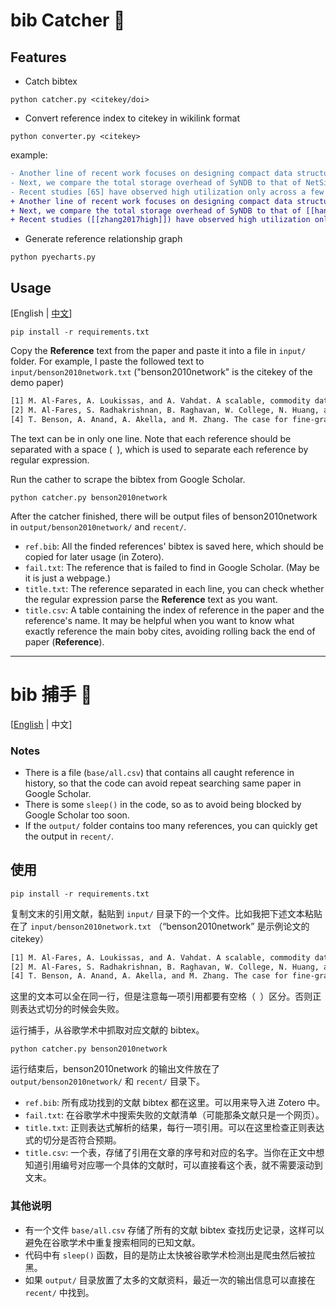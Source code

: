 # bib Catcher 🫳

## Features

- Catch bibtex

```shell
python catcher.py <citekey/doi>
```

- Convert reference index to citekey in wikilink format

```shell
python converter.py <citekey>
```

example:
```diff
- Another line of recent work focuses on designing compact data structures [19,27,44] with tradeoffs between accuracy and resource footprints. 
- Next, we compare the total storage overhead of SyNDB to that of NetSight [32]. 
- Recent studies [65] have observed high utilization only across a few switch ports during congestion events.
+ Another line of recent work focuses on designing compact data structures ([[al2008scalable]], [[ghorbani2017drill]], [[li2019deter]]) with tradeoffs between accuracy and resource footprints. 
+ Next, we compare the total storage overhead of SyNDB to that of [[handigol2014know|NetSight]]. 
+ Recent studies ([[zhang2017high]]) have observed high utilization only across a few switch ports during congestion events.
```

- Generate reference relationship graph

```shell
python pyecharts.py
```

## Usage

[English | [中文](#bib-捕手-🫳)]

```shell
pip install -r requirements.txt
```

Copy the **Reference** text from the paper and paste it into a file in `input/` folder. 
For example, I paste the followed text to `input/benson2010network.txt` ("benson2010network" is the citekey of the demo paper)

```txt
[1] M. Al-Fares, A. Loukissas, and A. Vahdat. A scalable, commodity data center network architecture. In SIGCOMM, pages 63–74, 2008.
[2] M. Al-Fares, S. Radhakrishnan, B. Raghavan, W. College, N. Huang, and A. Vahdat. Hedera: Dynamic flow scheduling for data center networks. In Proceedings of NSDI 2010, San Jose, CA, USA, April 2010. [3] T. Benson, A. Anand, A. Akella, and M. Zhang. Understanding Data Center Traffic Characteristics. In Proceedings of Sigcomm Workshop: Research on Enterprise Networks, 2009. 
[4] T. Benson, A. Anand, A. Akella, and M. Zhang. The case for fine-grained traffic engineering in data centers. In Proceedings of INM/WREN ’10, San Jose, CA, USA, April 2010. 
```

The text can be in only one line. Note that each reference should be separated with a space (` `), which is used to separate each reference by regular expression.

Run the cather to scrape the bibtex from Google Scholar.

```shell
python catcher.py benson2010network
```

After the catcher finished, there will be output files of benson2010network in `output/benson2010network/` and `recent/`.
- `ref.bib`: All the finded references' bibtex is saved here, which should be copied for later usage (in Zotero).
- `fail.txt`: The reference that is failed to find in Google Scholar. (May be it is just a webpage.)
- `title.txt`: The reference separated in each line, you can check whether the regular expression parse the **Reference** text as you want.
- `title.csv`: A table containing the index of reference in the paper and the reference's name. It may be helpful when you want to know what exactly reference the main boby cites, avoiding rolling back the end of paper (**Reference**).

---
# bib 捕手 🫳
[[English](#bib-catcher-🫳) | 中文]
### Notes

- There is a file (`base/all.csv`) that contains all caught reference in history, so that the code can avoid repeat searching same paper in Google Scholar.
- There is some `sleep()` in the code, so as to avoid being blocked by Google Scholar too soon.
- If the `output/` folder contains too many references, you can quickly get the output in `recent/`.


## 使用

```shell
pip install -r requirements.txt
```

复制文末的引用文献，黏贴到 `input/` 目录下的一个文件。比如我把下述文本粘贴在了 `input/benson2010network.txt` （“benson2010network” 是示例论文的 citekey）

```txt
[1] M. Al-Fares, A. Loukissas, and A. Vahdat. A scalable, commodity data center network architecture. In SIGCOMM, pages 63–74, 2008.
[2] M. Al-Fares, S. Radhakrishnan, B. Raghavan, W. College, N. Huang, and A. Vahdat. Hedera: Dynamic flow scheduling for data center networks. In Proceedings of NSDI 2010, San Jose, CA, USA, April 2010. [3] T. Benson, A. Anand, A. Akella, and M. Zhang. Understanding Data Center Traffic Characteristics. In Proceedings of Sigcomm Workshop: Research on Enterprise Networks, 2009. 
[4] T. Benson, A. Anand, A. Akella, and M. Zhang. The case for fine-grained traffic engineering in data centers. In Proceedings of INM/WREN ’10, San Jose, CA, USA, April 2010. 
```

这里的文本可以全在同一行，但是注意每一项引用都要有空格（` `）区分。否则正则表达式切分的时候会失败。

运行捕手，从谷歌学术中抓取对应文献的 bibtex。

```shell
python catcher.py benson2010network
```
运行结束后，benson2010network 的输出文件放在了 `output/benson2010network/` 和 `recent/` 目录下。
- `ref.bib`: 所有成功找到的文献 bibtex 都在这里。可以用来导入进 Zotero 中。
- `fail.txt`: 在谷歌学术中搜索失败的文献清单（可能那条文献只是一个网页）。
- `title.txt`: 正则表达式解析的结果，每行一项引用。可以在这里检查正则表达式的切分是否符合预期。
- `title.csv`: 一个表，存储了引用在文章的序号和对应的名字。当你在正文中想知道引用编号对应哪一个具体的文献时，可以直接看这个表，就不需要滚动到文末。

### 其他说明

- 有一个文件 `base/all.csv` 存储了所有的文献 bibtex 查找历史记录，这样可以避免在谷歌学术中重复搜索相同的已知文献。
- 代码中有 `sleep()` 函数，目的是防止太快被谷歌学术检测出是爬虫然后被拉黑。
- 如果 `output/` 目录放置了太多的文献资料，最近一次的输出信息可以直接在 `recent/` 中找到。